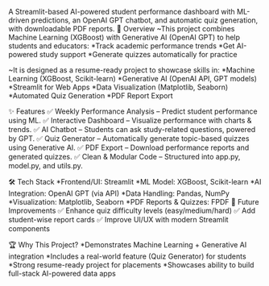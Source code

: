 A Streamlit-based AI-powered student performance dashboard with ML-driven predictions, an OpenAI GPT chatbot, and automatic quiz generation, with downloadable PDF reports. 🚀 Overview ~This project combines Machine Learning (XGBoost) with Generative AI (OpenAI GPT) to help students and educators: *Track academic performance trends *Get AI-powered study support *Generate quizzes automatically for practice

~It is designed as a resume-ready project to showcase skills in: *Machine Learning (XGBoost, Scikit-learn) *Generative AI (OpenAI API, GPT models) *Streamlit for Web Apps *Data Visualization (Matplotlib, Seaborn) *Automated Quiz Generation *PDF Report Export

✨ Features ✅ Weekly Performance Analysis – Predict student performance using ML. ✅ Interactive Dashboard – Visualize performance with charts & trends. ✅ AI Chatbot – Students can ask study-related questions, powered by GPT. ✅ Quiz Generator – Automatically generate topic-based quizzes using Generative AI. ✅ PDF Export – Download performance reports and generated quizzes. ✅ Clean & Modular Code – Structured into app.py, model.py, and utils.py.

🛠️ Tech Stack *Frontend/UI: Streamlit *ML Model: XGBoost, Scikit-learn *AI Integration: OpenAI GPT (via API) *Data Handling: Pandas, NumPy *Visualization: Matplotlib, Seaborn *PDF Reports & Quizzes: FPDF 📌 Future Improvements ✅ Enhance quiz difficulty levels (easy/medium/hard) ✅ Add student-wise report cards ✅ Improve UI/UX with modern Streamlit components

🏆 Why This Project? *Demonstrates Machine Learning + Generative AI integration *Includes a real-world feature (Quiz Generator) for students *Strong resume-ready project for placements *Showcases ability to build full-stack AI-powered data apps
